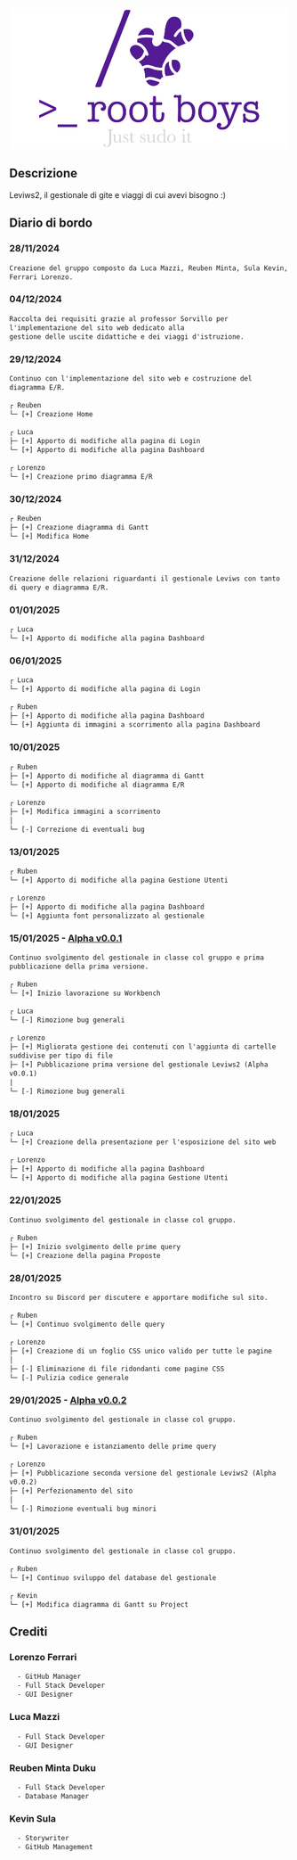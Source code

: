 ![Logo (Wh)](https://github.com/notDr3x/leviws-RootBoys/blob/main/LogoRootBoys.png)

## Descrizione
  Leviws2, il gestionale di gite e viaggi di cui avevi bisogno :)



## Diario di bordo
  ### 28/11/2024
    Creazione del gruppo composto da Luca Mazzi, Reuben Minta, Sula Kevin, Ferrari Lorenzo.

  ### 04/12/2024
    Raccolta dei requisiti grazie al professor Sorvillo per l'implementazione del sito web dedicato alla 
    gestione delle uscite didattiche e dei viaggi d'istruzione.
  
  ### 29/12/2024
    Continuo con l'implementazione del sito web e costruzione del diagramma E/R.
    
    ┌ Reuben
    └─ [+] Creazione Home

    ┌ Luca
    ├─ [+] Apporto di modifiche alla pagina di Login
    └─ [+] Apporto di modifiche alla pagina Dashboard

    ┌ Lorenzo
    └─ [+] Creazione primo diagramma E/R

  ### 30/12/2024
    ┌ Reuben
    ├─ [+] Creazione diagramma di Gantt
    └─ [+] Modifica Home

  ### 31/12/2024
    Creazione delle relazioni riguardanti il gestionale Leviws con tanto di query e diagramma E/R.
  
  ### 01/01/2025
    ┌ Luca
    └─ [+] Apporto di modifiche alla pagina Dashboard
  
  ### 06/01/2025
    ┌ Luca
    └─ [+] Apporto di modifiche alla pagina di Login

    ┌ Ruben  
    ├─ [+] Apporto di modifiche alla pagina Dashboard
    └─ [+] Aggiunta di immagini a scorrimento alla pagina Dashboard
  
  ### 10/01/2025
    ┌ Ruben
    ├─ [+] Apporto di modifiche al diagramma di Gantt
    └─ [+] Apporto di modifiche al diagramma E/R

    ┌ Lorenzo
    ├─ [+] Modifica immagini a scorrimento
    │
    └─ [-] Correzione di eventuali bug
  
  ### 13/01/2025
    ┌ Ruben
    └─ [+] Apporto di modifiche alla pagina Gestione Utenti
      
    ┌ Lorenzo
    ├─ [+] Apporto di modifiche alla pagina Dashboard
    └─ [+] Aggiunta font personalizzato al gestionale
  
  ### 15/01/2025 - [Alpha v0.0.1](https://github.com/notDr3x/leviws-RootBoys/releases/tag/v0.0.1)
    Continuo svolgimento del gestionale in classe col gruppo e prima pubblicazione della prima versione.

    ┌ Ruben
    └─ [+] Inizio lavorazione su Workbench

    ┌ Luca 
    └─ [-] Rimozione bug generali

    ┌ Lorenzo
    ├─ [+] Migliorata gestione dei contenuti con l'aggiunta di cartelle suddivise per tipo di file 
    ├─ [+] Pubblicazione prima versione del gestionale Leviws2 (Alpha v0.0.1)
    |
    └─ [-] Rimozione bug generali
  
  ### 18/01/2025
    ┌ Luca
    └─ [+] Creazione della presentazione per l'esposizione del sito web
    
    ┌ Lorenzo
    ├─ [+] Apporto di modifiche alla pagina Dashboard
    └─ [+] Apporto di modifiche alla pagina Gestione Utenti

  ### 22/01/2025
  	Continuo svolgimento del gestionale in classe col gruppo.
    
    ┌ Ruben
    ├─ [+] Inizio svolgimento delle prime query
    └─ [+] Creazione della pagina Proposte
  
  ### 28/01/2025
    Incontro su Discord per discutere e apportare modifiche sul sito.

    ┌ Ruben
    └─ [+] Continuo svolgimento delle query
  
    ┌ Lorenzo
    ├─ [+] Creazione di un foglio CSS unico valido per tutte le pagine
    │
    ├─ [-] Eliminazione di file ridondanti come pagine CSS 
    └─ [-] Pulizia codice generale 
      
  ### 29/01/2025 - [Alpha v0.0.2](https://github.com/notDr3x/leviws-RootBoys/releases/tag/v0.0.2)
    Continuo svolgimento del gestionale in classe col gruppo.
    
    ┌ Ruben 
    └─ [+] Lavorazione e istanziamento delle prime query

    ┌ Lorenzo
    ├─ [+] Pubblicazione seconda versione del gestionale Leviws2 (Alpha v0.0.2)
    ├─ [+] Perfezionamento del sito
    │  
    └─ [-] Rimozione eventuali bug minori

  ### 31/01/2025
    Continuo svolgimento del gestionale in classe col gruppo.

    ┌ Ruben 
    └─ [+] Continuo sviluppo del database del gestionale

    ┌ Kevin 
    └─ [+] Modifica diagramma di Gantt su Project
    


## Crediti
  ### Lorenzo Ferrari 
      - GitHub Manager
      - Full Stack Developer
      - GUI Designer
  ### Luca Mazzi
      - Full Stack Developer
      - GUI Designer 
  ### Reuben Minta Duku
      - Full Stack Developer
      - Database Manager
  ### Kevin Sula
      - Storywriter
      - GitHub Management
